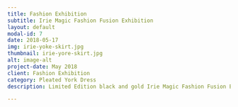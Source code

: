 ```yaml
---
title: Fashion Exhibition
subtitle: Irie Magic Fashion Fusion Exhibition
layout: default
modal-id: 7
date: 2018-05-17
img: irie-yoke-skirt.jpg 
thumbnail: irie-yore-skirt.jpg
alt: image-alt
project-date: May 2018
client: Fashion Exhibition
category: Pleated York Dress
description: Limited Edition black and gold Irie Magic Fashion Fusion Exhibition pleated york dress.

---
```



